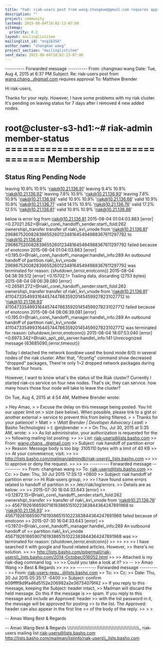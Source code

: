 ```yaml
---
title: "Fwd: riak-users post from wang.changmao@gmail.com requires approval"
description: ""
project: community
lastmod: 2015-08-04T18:02:13-07:00
sitemap:
  priority: 0.2
layout: mailinglistitem
mailinglist_id: "msg16354"
author_name: "changmao wang"
project_section: "mailinglistitem"
sent_date: 2015-08-04T18:02:13-07:00
---
```



---------- Forwarded message ----------
From: changmao wang 
Date: Tue, Aug 4, 2015 at 6:37 PM
Subject: Re: riak-users post from wang.chang...@gmail.com requires approval
To: Matthew Brender 


Hi riak-users,

Thanks for your reply. However, I have some problems with my riak cluster.
It's pending on leaving status for 7 days after I removed 4 new added nodes.

root@cluster-s3-hd1:~# riak-admin member-status
================================= Membership
==================================
Status Ring Pending Node
-------------------------------------------------------------------------------
leaving 10.9% 10.9% 'riak@10.21.136.91'
leaving 9.4% 10.9% 'riak@10.21.136.92'
leaving 7.8% 10.9% 'riak@10.21.136.93'
leaving 7.8% 10.9% 'riak@10.21.136.94'
valid 10.9% 10.9% 'riak@10.21.136.66'
valid 10.9% 10.9% 'riak@10.21.136.71'
valid 14.1% 10.9% 'riak@10.21.136.76'
valid 17.2% 12.5% 'riak@10.21.136.81'
valid 10.9% 10.9% 'riak@10.21.136.86'

below is error log from riak@10.21.136.81
2015-08-04 01:04:03.883 [error]
&lt;0.27021.262&gt;@riak\\_core\\_handoff\\_sender:start\\_fold:262 ownership\\_transfer
transfer of riak\\_kv\\_vnode from 'riak@10.21.136.81'
296867520082839655260123481645494988367611297792 to 'riak@10.21.136.92'
296867520082839655260123481645494988367611297792 failed because of enotconn
2015-08-04 01:04:03.883 [error]
&lt;0.195.0&gt;@riak\\_core\\_handoff\\_manager:handle\\_info:289 An outbound handoff of
partition riak\\_kv\\_vnode 296867520082839655260123481645494988367611297792
was terminated for reason: {shutdown,{error,enotconn}}
2015-08-04 04:38:39.512 [error] &lt;0.15702.1&gt; Trailing data, discarding (2753
bytes)
2015-08-04 08:06:39.080 [error]
&lt;0.26581.272&gt;@riak\\_core\\_handoff\\_sender:start\\_fold:262 ownership\\_transfer
transfer of riak\\_kv\\_vnode from 'riak@10.21.136.81'
411047335499316445744786359201454599278231027712 to 'riak@10.21.136.93'
411047335499316445744786359201454599278231027712 failed because of enotconn
2015-08-04 08:06:39.081 [error]
&lt;0.195.0&gt;@riak\\_core\\_handoff\\_manager:handle\\_info:289 An outbound handoff of
partition riak\\_kv\\_vnode 411047335499316445744786359201454599278231027712
was terminated for reason: {shutdown,{error,enotconn}}
2015-08-04 18:07:53.040 [error]
&lt;0.6973.342&gt;@riak\\_api\\_pb\\_server:handle\\_info:141 Unrecognized message
{63685090,{error,timeout}}

Today I detached the network bond(we used the bond mode 6/0) in several
nodes of the riak cluster. After that, "ifconfig" command show decreased
"dropped" packages,
There're only 1~2 dropped network packages during the last four hours.

However, I want to know what's the status of the Riak cluster?
Currently I started riak-cs service on four new nodes. That's ok, they can
service.
how many hours those four node will take to leave the cluster?






On Tue, Aug 4, 2015 at 4:54 AM, Matthew Brender  wrote:

&gt; Hey Amao,
&gt;
&gt; Excuse the delay on this message being posted. You hit our upper limit on
&gt; size (see below). When possible, please link to a gist or another external
&gt; service to prevent this from being filtered.
&gt;
&gt; Thanks for your patience!
&gt; Matt
&gt;
&gt; \\*Matt Brender | Developer Advocacy Lead\\*
&gt; Basho Technologies
&gt; t: @mjbrender 
&gt;
&gt;
&gt; On Thu, Jul 30, 2015 at 5:35 AM,  wrote:
&gt;
&gt;&gt; As list administrator, your authorization is requested for the
&gt;&gt; following mailing list posting:
&gt;&gt;
&gt;&gt; List: riak-users@lists.basho.com
&gt;&gt; From: wang.chang...@gmail.com
&gt;&gt; Subject: riak handoff of partition error
&gt;&gt; Reason: Message body is too big: 3105110 bytes with a limit of 40 KB
&gt;&gt;
&gt;&gt; At your convenience, visit:
&gt;&gt;
&gt;&gt; http://lists.basho.com/mailman/admindb/riak-users\\_lists.basho.com
&gt;&gt;
&gt;&gt; to approve or deny the request.
&gt;&gt;
&gt;&gt;
&gt;&gt; ---------- Forwarded message ----------
&gt;&gt; From: changmao wang 
&gt;&gt; To: riak-users@lists.basho.com
&gt;&gt; Cc:
&gt;&gt; Date: Thu, 30 Jul 2015 17:35:13 +0800
&gt;&gt; Subject: riak handoff of partition error
&gt;&gt; Hi Riak-users group,
&gt;&gt;
&gt;&gt; I have found some errors related to handoff of partition in
&gt;&gt; /etc/riak/log/errors.
&gt;&gt; Details are as below:
&gt;&gt;
&gt;&gt; 2015-07-30 16:04:33.643 [error]
&gt;&gt; &lt;0.12872.15&gt;@riak\\_core\\_handoff\\_sender:start\\_fold:262 ownership\\_transfer
&gt;&gt; transfer of riak\\_kv\\_vnode from 'riak@10.21.136.76'
&gt;&gt; 45671926166590716193865151022383844364247891968 to 'riak@10.21.136.93'
&gt;&gt; 45671926166590716193865151022383844364247891968 failed because of enotconn
&gt;&gt; 2015-07-30 16:04:33.643 [error]
&gt;&gt; &lt;0.197.0&gt;@riak\\_core\\_handoff\\_manager:handle\\_info:289 An outbound handoff of
&gt;&gt; partition riak\\_kv\\_vnode 45671926166590716193865151022383844364247891968 was
&gt;&gt; terminated for reason: {shutdown,{error,enotconn}}
&gt;&gt;
&gt;&gt;
&gt;&gt;
&gt;&gt; I have searched it with google and found related articles. However,
&gt;&gt; there's no solution.
&gt;&gt;
&gt;&gt; http://lists.basho.com/pipermail/riak-users\\_lists.basho.com/2014-October/016052.html
&gt;&gt;
&gt;&gt; Attached is my riak-diag command log.
&gt;&gt;
&gt;&gt; Could you take a look at it?
&gt;&gt; --
&gt;&gt; Amao Wang
&gt;&gt; Best & Regards
&gt;&gt;
&gt;&gt;
&gt;&gt; ---------- Forwarded message ----------
&gt;&gt; From: riak-users-requ...@lists.basho.com
&gt;&gt; To:
&gt;&gt; Cc:
&gt;&gt; Date: Thu, 30 Jul 2015 05:35:17 -0400
&gt;&gt; Subject: confirm b09ffff9d9fa46d5152e206982a2e36734079f42
&gt;&gt; If you reply to this message, keeping the Subject: header intact,
&gt;&gt; Mailman will discard the held message. Do this if the message is
&gt;&gt; spam. If you reply to this message and include an Approved: header
&gt;&gt; with the list password in it, the message will be approved for posting
&gt;&gt; to the list. The Approved: header can also appear in the first line
&gt;&gt; of the body of the reply.
&gt;&gt;
&gt;
&gt;


-- 
Amao Wang
Best & Regards



-- 
Amao Wang
Best & Regards
\\_\\_\\_\\_\\_\\_\\_\\_\\_\\_\\_\\_\\_\\_\\_\\_\\_\\_\\_\\_\\_\\_\\_\\_\\_\\_\\_\\_\\_\\_\\_\\_\\_\\_\\_\\_\\_\\_\\_\\_\\_\\_\\_\\_\\_\\_\\_
riak-users mailing list
riak-users@lists.basho.com
http://lists.basho.com/mailman/listinfo/riak-users\\_lists.basho.com

